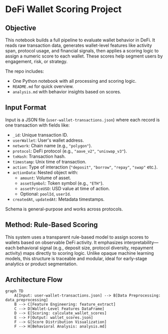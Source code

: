 # DeFi Wallet Scoring Project

## Objective

This notebook builds a full pipeline to evaluate wallet behavior in DeFi. It reads raw transaction data, generates wallet-level features like activity span, protocol usage, and financial signals, then applies a scoring logic to assign a numeric score to each wallet. These scores help segment users by engagement, risk, or strategy.

The repo includes:
- One Python notebook with all processing and scoring logic.
- `README.md` for quick overview.
- `analysis.md` with behavior insights based on scores.

## Input Format

Input is a JSON file (`user-wallet-transactions.json`) where each record is one transaction with fields like:

- `_id`: Unique transaction ID.
- `userWallet`: User's wallet address.
- `network`: Chain name (e.g., `"polygon"`).
- `protocol`: DeFi protocol (e.g., `"aave_v2"`, `"uniswap_v3"`).
- `txHash`: Transaction hash.
- `timestamp`: Unix time of transaction.
- `action`: Type of interaction (`"deposit"`, `"borrow"`, `"repay"`, `"swap"` etc.).
- `actionData`: Nested object with:
  - `amount`: Volume of asset.
  - `assetSymbol`: Token symbol (e.g., `"ETH"`).
  - `assetPriceUSD`: USD value at time of action.
  - Optional: `poolId`, `userId`.
- `createdAt`, `updatedAt`: Metadata timestamps.

Schema is general-purpose and works across protocols.

## Method: Rule-Based Scoring

This system uses a transparent rule-based model to assign scores to wallets based on observable DeFi activity. It emphasizes interpretability—each behavioral signal (e.g., deposit size, protocol diversity, repayment activity) maps directly to scoring logic. Unlike opaque machine learning models, this structure is traceable and modular, ideal for early-stage analytics or product segmentation.

## Architecture Flow

```mermaid
graph TD
    A[Input: user-wallet-transactions.json] --> B[Data Preprocessing: data_preprocessing]
    B --> C[Feature Engineering: feature_extract]
    C --> D[Wallet-Level Features DataFrame]
    D --> E[Scoring: calculate_wallet_scores]
    E --> F[Output: wallet_scores.json]
    F --> G[Score Distribution Visualization]
    F --> H[Behavioral Analysis: analysis.md]
